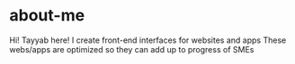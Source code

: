 # about-me
Hi! Tayyab here! I create front-end interfaces for websites and apps
These webs/apps are optimized so they can add up to progress of SMEs
